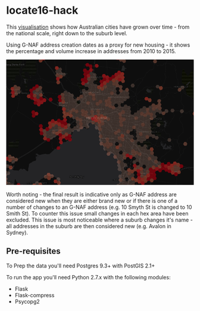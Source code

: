 # locate16-hack
This [visualisation](http://54.252.173.223/) shows how Australian cities have grown over time - from the national scale, right down to the suburb level.

Using G-NAF address creation dates as a proxy for new housing - it shows the percentage and volume increase in addresses from 2010 to 2015.

![locate16-hack-image.png](https://github.com/minus34/locate16-hack/blob/master/locate16-hack-image.png "New addresses around Melbourne")

Worth noting - the final result is indicative only as G-NAF address are considered new when they are either brand new or if there is one of a number of changes to an G-NAF address (e.g. 10 Smyth St is changed to 10 Smith St). To counter this issue small changes in each hex area have been excluded. This issue is most noticeable where a suburb changes it's name - all addresses in the suburb are then considered new (e.g. Avalon in Sydney).

## Pre-requisites

To Prep the data you'll need Postgres 9.3+ with PostGIS 2.1+

To run the app you'll need Python 2.7.x with the following modules:
* Flask
* Flask-compress
* Psycopg2
